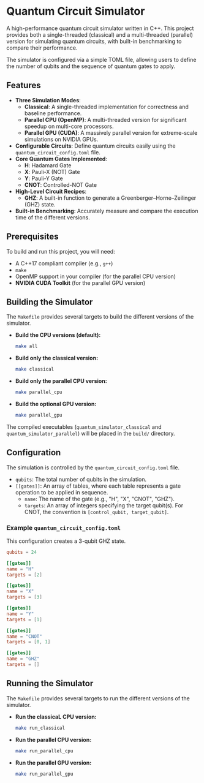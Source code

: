 # Quantum Circuit Simulator
A high-performance quantum circuit simulator written in C++. This project provides both a single-threaded (classical) and a multi-threaded (parallel) version for simulating quantum circuits, with built-in benchmarking to compare their performance.

The simulator is configured via a simple TOML file, allowing users to define the number of qubits and the sequence of quantum gates to apply.

## Features
* **Three Simulation Modes**:
    * **Classical**: A single-threaded implementation for correctness and baseline performance.
    * **Parallel CPU (OpenMP)**: A multi-threaded version for significant speedup on multi-core processors.
    * **Parallel GPU (CUDA)**: A massively parallel version for extreme-scale simulations on NVIDIA GPUs.
* **Configurable Circuits**: Define quantum circuits easily using the `quantum_circuit_config.toml` file.
* **Core Quantum Gates Implemented**:
    * **H**: Hadamard Gate
    * **X**: Pauli-X (NOT) Gate
    * **Y**: Pauli-Y Gate
    * **CNOT**: Controlled-NOT Gate
* **High-Level Circuit Recipes**:
    * **GHZ**: A built-in function to generate a Greenberger–Horne–Zeilinger (GHZ) state.
* **Built-in Benchmarking**: Accurately measure and compare the execution time of the different versions.

## Prerequisites

To build and run this project, you will need:
* A C++17 compliant compiler (e.g., `g++`)
* `make`
* OpenMP support in your compiler (for the parallel CPU version)
* **NVIDIA CUDA Toolkit** (for the parallel GPU version)

## Building the Simulator

The `Makefile` provides several targets to build the different versions of the simulator.

* **Build the CPU versions (default):**
    ```bash
    make all
    ```

* **Build only the classical version:**
    ```bash
    make classical
    ```

* **Build only the parallel CPU version:**
    ```bash
    make parallel_cpu
    ```

* **Build the optional GPU version:**
    ```bash
    make parallel_gpu
    ```

The compiled executables (`quantum_simulator_classical` and `quantum_simulator_parallel`) will be placed in the `build/` directory.

## Configuration

The simulation is controlled by the `quantum_circuit_config.toml` file.

* `qubits`: The total number of qubits in the simulation.
* `[[gates]]`: An array of tables, where each table represents a gate operation to be applied in sequence.
    * `name`: The name of the gate (e.g., "H", "X", "CNOT", "GHZ").
    * `targets`: An array of integers specifying the target qubit(s). For CNOT, the convention is `[control_qubit, target_qubit]`.

### Example `quantum_circuit_config.toml`

This configuration creates a 3-qubit GHZ state.

```toml
qubits = 24

[[gates]]
name = "H"
targets = [2]

[[gates]]
name = "X"
targets = [3]

[[gates]]
name = "Y"
targets = [1]

[[gates]]
name = "CNOT"
targets = [0, 1]

[[gates]]
name = "GHZ"
targets = []
```
## Running the Simulator

The `Makefile` provides several targets to run the different versions of the simulator.

* **Run the classicaL CPU version:**
    ```bash
    make run_classical
    ```

* **Run the parallel CPU version:**
    ```bash
    make run_parallel_cpu
    ```

* **Run the parallel GPU version:**
    ```bash
    make run_parallel_gpu
    ```
